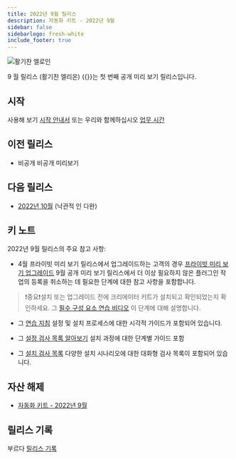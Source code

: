 ```yaml
---
title: 2022년 9월 릴리스
description: 자동화 키트 - 2022년 9월
sidebar: false
sidebarlogo: fresh-white
include_footer: true
---
```

![활기찬 엘로인](/images/vibrant-elion.png)

9 월 릴리스 (활기찬 엘리온) {{<product-name>}}는 첫 번째 공개 미리 보기 릴리스입니다.

## 시작

사용해 보기 [시작 안내서](/ko/get-started) 또는 우리와 함께하십시오 [업무 시간](/ko/office-hours)

## 이전 릴리스

- 비공개 비공개 미리보기

## 다음 릴리스

- [2022년 10월](/ko/releases/october-2022) (낙관적 인 다완)

## 키 노트

2022년 9월 릴리스의 주요 참고 사항:

- 4월 프라이빗 미리 보기 릴리스에서 업그레이드하는 고객의 경우 [프라이빗 미리 보기 업그레이드](https://github.com/microsoft/powercat-automation-kit/blob/main/docs/private-preview-upgrade.md) 9월 공개 미리 보기 릴리스에서 더 이상 필요하지 않은 플러그인 작업의 등록을 취소하는 데 필요한 단계에 대한 참고 사항을 포함합니다.

>❗중요❗설치 또는 업그레이드 전에 크리에이터 키트가 설치되고 확인되었는지 확인하세요. 그 [필수 구성 요소 연습 비디오](https://github.com/microsoft/powercat-automation-kit/blob/main/docs/walkthrough.md) 이 단계에 대해 설명합니다.

- 그 [연습 지침](https://github.com/microsoft/powercat-automation-kit/blob/main/docs/walkthrough.md) 설정 및 설치 프로세스에 대한 시각적 가이드가 포함되어 있습니다.

- 그 [설정 검사 목록 알아보기](https://learn.microsoft.com/power-automate/guidance/automation-kit/setup/setup-checklist) 설치 과정에 대한 단계별 가이드 포함

- 그 [설치 검사 목록](/ko/get-started/install-checklist) 다양한 설치 시나리오에 대한 대화형 검사 목록이 포함되어 있습니다.

## 자산 해제

- [자동화 키트 - 2022년 9월](https://github.com/microsoft/powercat-automation-kit/releases/tag/AutomationKit-September2022)

## 릴리스 기록

부르다 [릴리스 기록](/ko/releases)
